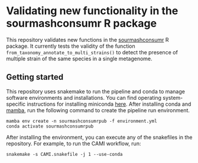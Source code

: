 # Validating new functionality in the sourmashconsumr R package

This repository validates new functions in the [sourmashconsumr](https://github.com/Arcadia-Science/sourmashconsumr/) R package.
It currently tests the validity of the function `from_taxonomy_annotate_to_multi_strains()` to detect the presence of multiple strain of the same species in a single metagenome.

## Getting started

This repository uses snakemake to run the pipeline and conda to manage software environments and installations.
You can find operating system-specific instructions for installing miniconda [here](https://docs.conda.io/en/latest/miniconda.html).
After installing conda and [mamba](https://mamba.readthedocs.io/en/latest/), run the following command to create the pipeline run environment.

```
mamba env create -n sourmashconsumrpub -f environment.yml
conda activate sourmashconsumrpub
```

After installing the environment, you can execute any of the snakefiles in the repository.
For example, to run the CAMI workflow, run:

```
snakemake -s CAMI.snakefile -j 1 --use-conda
```

